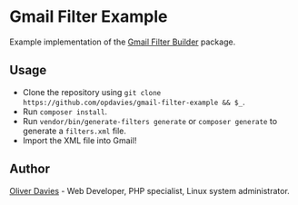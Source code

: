 # Gmail Filter Example

Example implementation of the [Gmail Filter Builder](https://github.com/opdavies/gmail-filter-builder) package.

## Usage

- Clone the repository using `git clone https://github.com/opdavies/gmail-filter-example && $_`.
- Run `composer install`.
- Run `vendor/bin/generate-filters generate` or `composer generate` to generate a `filters.xml` file.
- Import the XML file into Gmail!

## Author

[Oliver Davies](https://www.oliverdavies.uk) - Web Developer, PHP specialist, Linux system administrator.
